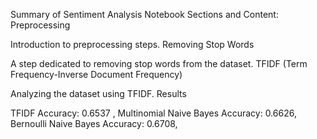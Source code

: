 Summary of Sentiment Analysis Notebook
Sections and Content:
Preprocessing

Introduction to preprocessing steps.
Removing Stop Words

A step dedicated to removing stop words from the dataset.
TFIDF (Term Frequency-Inverse Document Frequency)

Analyzing the dataset using TFIDF.
Results

TFIDF Accuracy: 0.6537 ,
Multinomial Naive Bayes Accuracy: 0.6626,
Bernoulli Naive Bayes Accuracy: 0.6708,


